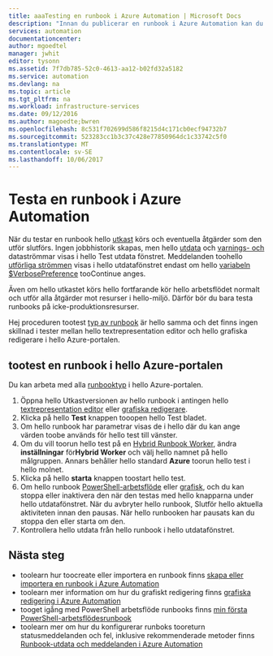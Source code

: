```yaml
---
title: aaaTesting en runbook i Azure Automation | Microsoft Docs
description: "Innan du publicerar en runbook i Azure Automation kan du testa den tooensure som fungerar som förväntat.  Den här artikeln beskriver hur tootest en runbook och visa utdata."
services: automation
documentationcenter: 
author: mgoedtel
manager: jwhit
editor: tysonn
ms.assetid: 7f7db785-52c0-4613-aa12-b02fd32a5182
ms.service: automation
ms.devlang: na
ms.topic: article
ms.tgt_pltfrm: na
ms.workload: infrastructure-services
ms.date: 09/12/2016
ms.author: magoedte;bwren
ms.openlocfilehash: 8c531f702699d586f8215d4c171cb0ecf94732b7
ms.sourcegitcommit: 523283cc1b3c37c428e77850964dc1c33742c5f0
ms.translationtype: MT
ms.contentlocale: sv-SE
ms.lasthandoff: 10/06/2017
---
```

# <a name="testing-a-runbook-in-azure-automation"></a>Testa en runbook i Azure Automation
När du testar en runbook hello [utkast](automation-creating-importing-runbook.md#publishing-a-runbook) körs och eventuella åtgärder som den utför slutförs. Ingen jobbhistorik skapas, men hello [utdata](automation-runbook-output-and-messages.md#output-stream) och [varnings- och](automation-runbook-output-and-messages.md#message-streams) dataströmmar visas i hello Test utdata fönstret. Meddelanden toohello [utförliga strömmen](automation-runbook-output-and-messages.md#message-streams) visas i hello utdatafönstret endast om hello [variabeln $VerbosePreference](automation-runbook-output-and-messages.md#preference-variables) tooContinue anges.

Även om hello utkastet körs hello fortfarande kör hello arbetsflödet normalt och utför alla åtgärder mot resurser i hello-miljö. Därför bör du bara testa runbooks på icke-produktionsresurser.

Hej proceduren tootest [typ av runbook](automation-runbook-types.md) är hello samma och det finns ingen skillnad i tester mellan hello textrepresentation editor och hello grafiska redigerare i hello Azure-portalen.  

## <a name="tootest-a-runbook-in-hello-azure-portal"></a>tootest en runbook i hello Azure-portalen
Du kan arbeta med alla [runbooktyp](automation-runbook-types.md) i hello Azure-portalen.

1. Öppna hello Utkastversionen av hello runbook i antingen hello [textrepresentation editor](automation-edit-textual-runbook.md) eller [grafiska redigerare](automation-graphical-authoring-intro.md).
2. Klicka på hello **Test** knappen tooopen hello Test bladet.
3. Om hello runbook har parametrar visas de i hello där du kan ange värden toobe används för hello test till vänster.
4. Om du vill toorun hello test på en [Hybrid Runbook Worker](automation-hybrid-runbook-worker.md), ändra **inställningar** för**Hybrid Worker** och välj hello namnet på hello målgruppen.  Annars behåller hello standard **Azure** toorun hello test i hello molnet.
5. Klicka på hello **starta** knappen toostart hello test.
6. Om hello runbook [PowerShell-arbetsflöde](automation-runbook-types.md#powershell-workflow-runbooks) eller [grafisk](automation-runbook-types.md#graphical-runbooks), och du kan stoppa eller inaktivera den när den testas med hello knapparna under hello utdatafönstret. När du avbryter hello runbook, Slutför hello aktuella aktiviteten innan den pausas. När hello runbooken har pausats kan du stoppa den eller starta om den.
7. Kontrollera hello utdata från hello runbook i hello utdatafönstret.

## <a name="next-steps"></a>Nästa steg
* toolearn hur toocreate eller importera en runbook finns [skapa eller importera en runbook i Azure Automation](automation-creating-importing-runbook.md)
* toolearn mer information om hur du grafiskt redigering finns [grafiska redigering i Azure Automation](automation-graphical-authoring-intro.md)
* tooget igång med PowerShell arbetsflöde runbooks finns [min första PowerShell-arbetsflödesrunbook](automation-first-runbook-textual.md)
* toolearn mer om hur du konfigurerar runboks tooreturn statusmeddelanden och fel, inklusive rekommenderade metoder finns [Runbook-utdata och meddelanden i Azure Automation](automation-runbook-output-and-messages.md)

